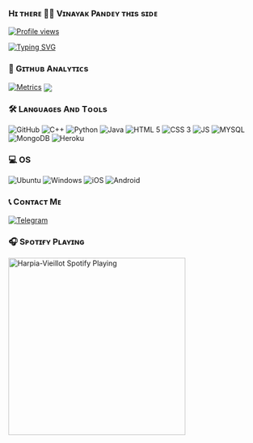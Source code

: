 

### Hɪ ᴛʜᴇʀᴇ 👋🏻 Vɪɴᴀʏᴀᴋ Pᴀɴᴅᴇʏ ᴛʜɪs sɪᴅᴇ
[![Profile views](https://komarev.com/ghpvc/?username=Harpia-Vieillot&label=Profile%20views)](https://github.com/Harpia-Vieillot)

[![Typing SVG](https://readme-typing-svg.herokuapp.com?font=Architects+Daughter&color=%231AF73D&size=27&lines=Hey!+It's+Vinayak+Pandey!;I'm+a+learning+developer...;I+love+to+code%2C+work+on+cool+projects;and+take+on+challenges...;Thanks+for+visiting+%E2%9D%A4%EF%B8%8F)](https://git.io/typing-svg)

### 🚀 Gɪᴛʜᴜʙ Aɴᴀʟʏᴛɪᴄs

[![Metrics](https://metrics.lecoq.io/Harpia-Vieillot?template=classic&languages=5&people=100&achievements=1&repositories=1&lines=1&repositories=100&repositories.batch=100&repositories.forks=false&repositories.affiliations=owner&languages.limit=100&languages.sections=most-used&languages.colors=github&languages.aliases=Java%3APython%3AC%2B%2B&languages.threshold=0%25&languages.indepth=false&languages.categories=markup%2C%20programming&languages.recent.categories=markup%2C%20programming&languages.recent.load=300&languages.recent.days=14&people.limit=100&people.size=5&people.types=followers%2C%20following&people.identicons=false&people.shuffle=false&achievements.threshold=C&achievements.secrets=true&achievements.display=detailed&achievements.limit=100&achievements.ignored=Follower&repositories.featured=Gladiators-Projects%2FSpamBot%2C%20Harpia-Vieillot%2FDiscord-Nitro&config.timezone=Asia%2FCalcutta)](https://github.com/Harpia-Vieillot/Harpia-Vieillot/)
[<img align="center" src="https://github-readme-streak-stats.herokuapp.com/?user=Harpia-Vieillot&theme=chartreuse-dark&hide_border=True" float=left/>](https://github.com/Harpia-Vieillot/Harpia-Vieillot/)

<!--
### 👨🏻‍💻 Aʙᴏᴜᴛ Mᴇ
- 🔭 I’m currently working at <a href="https://github.com/Gladiators-Projects"><img alt="Website" src="https://img.shields.io/badge/Gladiators-Projects-blue"></a>
- 🌱 I’m currently learning Python.
- 💬 Ask me about anything.
- ⚡ Fun fact: I am still under development!!

<p align="left"> <a href="https://github.com/ryo-ma/github-profile-trophy"><img src="https://github-profile-trophy.vercel.app/?username=harpia-vieillot" alt="harpia-vieillot" /></a> </p>
-->

### 🛠️ Lᴀɴɢᴜᴀɢᴇs Aɴᴅ Tᴏᴏʟs

  ![GitHub](https://img.shields.io/badge/GitHub-100000?style=for-the-badge&logo=github&logoColor=white)
  ![C++](https://img.shields.io/badge/C%2B%2B-00599C?style=for-the-badge&logo=c%2B%2B&logoColor=white)
  ![Python](https://img.shields.io/badge/Python-3776AB?style=for-the-badge&logo=python&logoColor=white)
  ![Java](https://img.shields.io/badge/Java-ED8B00?style=for-the-badge&logo=java&logoColor=white)
  ![HTML 5](https://img.shields.io/badge/HTML5-E34F26?style=for-the-badge&logo=html5&logoColor=white)
  ![CSS 3](https://img.shields.io/badge/CSS3-1572B6?style=for-the-badge&logo=css3&logoColor=white)
  ![JS](https://img.shields.io/badge/JavaScript-F7DF1E?style=for-the-badge&logo=javascript&logoColor=black)
  ![MYSQL](https://img.shields.io/badge/MySQL-00000F?style=for-the-badge&logo=mysql&logoColor=white)
  ![MongoDB](https://img.shields.io/badge/MongoDB-4EA94B?style=for-the-badge&logo=mongodb&logoColor=white)
  ![Heroku](https://img.shields.io/badge/Heroku-430098?style=for-the-badge&logo=heroku&logoColor=white)

### 💻 OS

  ![Ubuntu](https://img.shields.io/badge/Ubuntu-E95420?style=for-the-badge&logo=ubuntu&logoColor=white)
  ![Windows](https://img.shields.io/badge/Windows-0078D6?style=for-the-badge&logo=windows&logoColor=white)
  ![iOS](https://img.shields.io/badge/iOS-000000?style=for-the-badge&logo=ios&logoColor=white)
  ![Android](https://img.shields.io/badge/Android-3DDC84?style=for-the-badge&logo=android&logoColor=white)

### 📞 Cᴏɴᴛᴀᴄᴛ Mᴇ

   [![Telegram](https://img.shields.io/badge/Telegram-2CA5E0?style=for-the-badge&logo=telegram&logoColor=white)](https://t.me/Harpia_Vieillot)
<!--
### 🚀 Gɪᴛʜᴜʙ Aɴᴀʟʏᴛɪᴄs

<p align="center">
<a href="https://github.com/Harpia-Vieillot">
  <img height="180em" src="https://github-readme-stats-eight-theta.vercel.app/api?username=Harpia-Vieillot&show_icons=true&theme=buefy&include_all_commits=true&count_private=true"/>
</a>
  <center><img height="180em" src="https://github-readme-stats-eight-theta.vercel.app/api/top-langs/?username=Harpia-Vieillot&layout=compact&langs_count=8&theme=buefy"/></center>
</p>
-->
### 🎧 Sᴘᴏᴛɪғʏ Pʟᴀʏɪɴɢ

[<img src="https://novatorem.visualbean.vercel.app/api/spotify" alt="Harpia-Vieillot Spotify Playing" width="350" />](https://open.spotify.com/user/l5bdgkqogezl2m2xxbx66vpxn)
